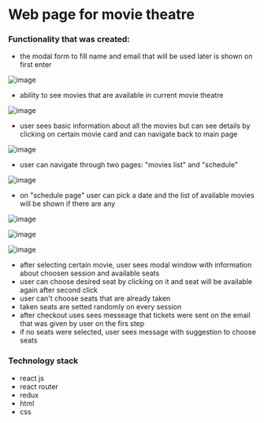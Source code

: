 # Web page for movie theatre

### Functionality that was created:
* the modal form to fill name and email that will be used later is shown on first enter

![image](https://user-images.githubusercontent.com/74618788/148388085-5125556a-9e3b-4c13-926e-4ffe62e94690.png)


* ability to see movies that are available in current movie theatre

![image](https://user-images.githubusercontent.com/74618788/148388310-7c56fe38-9fdd-4224-836a-329f8aab575a.png)


* user sees basic information about all the movies but can see details by clicking on certain movie card and can navigate back to main page

![image](https://user-images.githubusercontent.com/74618788/148388403-9d092f9f-8b16-4478-8b1a-de80a71b92fb.png)


* user can navigate through two pages: "movies list" and "schedule"

![image](https://user-images.githubusercontent.com/74618788/148388486-4dba9b05-562f-4370-83b9-dbd361ff6050.png)


* on "schedule page" user can pick a date and the list of available movies will be shown if there are any

![image](https://user-images.githubusercontent.com/74618788/148388525-504cd82d-829e-4570-bbcd-c0a47ff4fbd7.png)

![image](https://user-images.githubusercontent.com/74618788/148388563-4e473b68-dbd1-4680-acc3-3334f262e54c.png)

![image](https://user-images.githubusercontent.com/74618788/148388592-b2b50e2e-0245-4db0-8c46-775c9dd509be.png)


* after selecting certain movie, user sees modal window with information about choosen session and available seats
* user can choose desired seat by clicking on it and seat will be available again after second click
* user can't choose seats that are already taken
* taken seats are setted randomly on every session
* after checkout uses sees messeage that tickets were sent on the email that was given by user on the firs step
* if no seats were selected, user sees message with suggestion to choose seats

### Technology stack 
* react js
* react router
* redux
* html
* css
